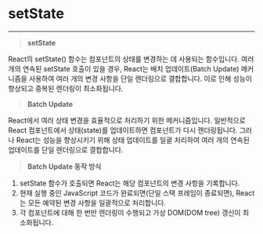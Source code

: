 # setState

<hr/>

> **setState**

React의 setState() 함수는 컴포넌트의 상태를 변경하는 데 사용되는 함수입니다. 여러 개의 연속된 setState 호출이 있을 경우, React는 배치 업데이트(Batch Update) 메커니즘을 사용하여 여러 개의 변경 사항을 단일 렌더링으로 결합합니다. 이로 인해 성능이 향상되고 중복된 렌더링이 최소화됩니다.

> **Batch Update**

React에서 여러 상태 변경을 효율적으로 처리하기 위한 메커니즘입니다. 일반적으로 React 컴포넌트에서 상태(state)를 업데이트하면 컴포넌트가 다시 렌더링됩니다. 그러나 React는 성능을 향상시키기 위해 상태 업데이트를 일괄 처리하여 여러 개의 연속된 업데이트를 단일 렌더링으로 결합합니다.

> **Batch Update 동작 방식**

1. setState 함수가 호출되면 React는 해당 컴포넌트의 변경 사항을 기록합니다.
2. 현재 실행 중인 JavaScript 코드가 완료되면(단일 스택 프레임이 종료되면), React는 모든 예약된 변경 사항을 일괄적으로 처리합니다.
3. 각 컴포넌트에 대해 한 번만 렌더링이 수행되고 가상 DOM(DOM tree) 갱신이 최소화됩니다.
